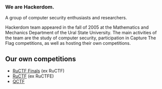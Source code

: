 ### We are Hackerdom.
A group of computer security enthusiasts and researchers.

Hackerdom team appeared in the fall of 2005 at the Mathematics and Mechanics Department of the Ural State University. The main activities of the team are the study of computer security, participation in Capture The Flag competitions, as well as hosting their own competitions.

## Our own competitions
- [RuCTF Finals](https://ructf.org) (ex RuCTF)
- [RuCTF](https://ructf.org/) (ex RuCTFE)
- [QCTF](https://qctf.ru)
